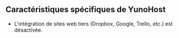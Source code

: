 ## Caractéristiques spécifiques de YunoHost

* L'intégration de sites web tiers (Dropbox, Google, Trello, etc.) est désactivée.
